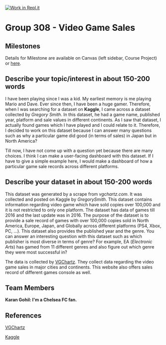 [![Work in Repl.it](https://classroom.github.com/assets/work-in-replit-14baed9a392b3a25080506f3b7b6d57f295ec2978f6f33ec97e36a161684cbe9.svg)](https://classroom.github.com/online_ide?assignment_repo_id=311589&assignment_repo_type=GroupAssignmentRepo)
# Group 308 - Video Game Sales


## Milestones

Details for Milestone are available on Canvas (left sidebar, Course Project) or [here](https://firas.moosvi.com/courses/data301/project/milestone01.html).

## Describe your topic/interest in about 150-200 words

I have been playing since I was a kid. My earliest memory is me playing Mario and Dave. Ever since then, I have been a huge gamer. Therefore, when I was searching for a dataset on **Kaggle**, I came across a dataset collected by *Gregory Smith*. In this dataset, he had a game name, published year, platform and sale values in different continents. As I saw that dataset, I actually found games which I have played and I could relate to it. Therefore, I decided to work on this dataset because I can answer many questions such as why a particular game did good (in terms of sales) in Japan but in North America?

Till now, I have not come up with a question yet because there are many choices. I think I can make a user-facing dashboard with this dataset. If I have to give a simple example here, I would make a dashboard of how a particular game sale records across different platforms. 


## Describe your dataset in about 150-200 words

This dataset was generated by a scrape from *vgchartz.com*. It was collected and posted on Kaggle by *GregorySmith*. This dataset contains information regarding video game which have sold copies over 100,000 and it is not restricted to only one platform. The dataset has data of games till 2016 and the last update was in 2016. The purpose of the dataset is to provide a sale record of games with over 100,000 copies sold in North America, Europe, Japan, and Globally across different platforms (PS4, Xbox, PC, ...). This dataset also provides the published year and the genre. You can answer an interesting question with this dataset such as which publisher is most diverse in terms of genre? For example, EA (*Electronic Arts*) has gamed from 11 different genres and also figure out which genre they were most successful in?


The data is collected by [VGChartz](https://www.vgchartz.com/). They collect data regarding the video game sales in major cities and continents. This website also offers sales record of different games console as well.


## Team Members

**Karan Gohil: I'm a Chelsea FC fan.**

## References

 [VGChartz](https://www.vgchartz.com/)

 [Kaggle](https://www.kaggle.com/gregorut/videogamesales)
